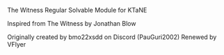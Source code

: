 The Witness Regular Solvable Module for KTaNE

Inspired from The Witness by Jonathan Blow

Originally created by bmo22xsdd on Discord (PauGuri2002)
Renewed by VFlyer
